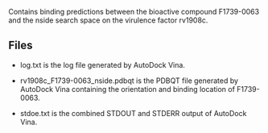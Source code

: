 Contains binding predictions between the bioactive compound F1739-0063 and the nside search space on the virulence factor rv1908c.

## Files

- log.txt is the log file generated by AutoDock Vina.

- rv1908c_F1739-0063_nside.pdbqt is the PDBQT file generated by AutoDock Vina containing the orientation and binding location of F1739-0063.

- stdoe.txt is the combined STDOUT and STDERR output of AutoDock Vina.

